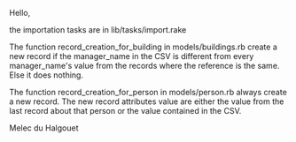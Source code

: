 Hello,

the importation tasks are in lib/tasks/import.rake

The function record_creation_for_building in models/buildings.rb create a new record if the manager_name in the CSV is different from every manager_name's value from the records where the reference is the same. Else it does nothing.

The function record_creation_for_person in models/person.rb always create a new record. The new record attributes value are either the value from the last record about that person or the value contained in the CSV.



Melec du Halgouet
